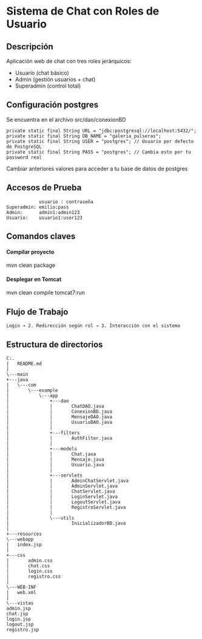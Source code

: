 # Sistema de Chat con Roles de Usuario

## Descripción
Aplicación web de chat con tres roles jerárquicos:
- Usuario (chat básico)
- Admin (gestión usuarios + chat)
- Superadmin (control total)

## Configuración postgres
Se encuentra en el archivo src/dao/conexionBD

    private static final String URL = "jdbc:postgresql://localhost:5432/";
    private static final String DB_NAME = "galeria_pulseras";
    private static final String USER = "postgres"; // Usuario por defecto de PostgreSQL
    private static final String PASS = "postgres"; // Cambia esto por tu password real

Cambiar anteriores valores para acceder a tu base de datos de postgres

## Accesos de Prueba
```plaintext
            usuario : contraseña
Superadmin: emilio:pass
Admin:      admin1:admin123  
Usuario:    usuario1:user123
```

## Comandos claves 
#### Compilar proyecto
mvn clean package

#### Desplegar en Tomcat
mvn clean compile tomcat7:run

## Flujo de Trabajo

    Login → 2. Redirección según rol → 3. Interacción con el sistema

## Estructura de directorios
```
C:.
|   README.md
|
\---main
+---java
|   \---com
|       \---example
|           \---app
|               +---dao
|               |       ChatDAO.java
|               |       ConexionBD.java
|               |       MensajeDAO.java
|               |       UsuarioDAO.java
|               |
|               +---filters
|               |       AuthFilter.java
|               |
|               +---models
|               |       Chat.java
|               |       Mensaje.java
|               |       Usuario.java
|               |
|               +---servlets
|               |       AdminChatServlet.java
|               |       AdminServlet.java
|               |       ChatServlet.java
|               |       LoginServlet.java
|               |       LogoutServlet.java
|               |       RegistroServlet.java
|               |
|               \---utils
|                       InicializadorBD.java
|
+---resources
\---webapp
|   index.jsp
|
+---css
|       admin.css
|       chat.css
|       login.css
|       registro.css
|
\---WEB-INF
|   web.xml
|
\---vistas
admin.jsp
chat.jsp
login.jsp
logout.jsp
registro.jsp
```